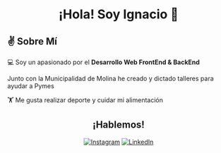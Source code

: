 <h1 align="center">¡Hola! Soy Ignacio 👋</h1>
<h2>✌️ Sobre Mí</h2>
<p>💻 Soy un apasionado por el <strong>Desarrollo Web FrontEnd & BackEnd</strong></p>
<p> Junto con la Municipalidad de Molina he creado y dictado talleres para ayudar a Pymes </p>
<p>🏋️ Me gusta realizar deporte y cuidar mi alimentación</p>

<h2 align="center">¡Hablemos!</h2>

<p align="center">
  <a href="https://www.instagram.com/ignacioo.js"><img src="https://img.shields.io/badge/Instagram-%23E4405F.svg?style=for-the-badge&logo=instagram&logoColor=white" alt="Instagram"/></a>
  <a href="https://www.linkedin.com/in/ignacionunez27/"><img src="https://img.shields.io/badge/LinkedIn-%230077B5.svg?style=for-the-badge&logo=linkedin&logoColor=white" alt="LinkedIn"/></a>
</p>

